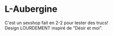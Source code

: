 # L-Aubergine
C'est un sexshop fait en 2-2 pour tester des trucs!
<br>Design LOURDEMENT inspiré de "Désir et moi".
